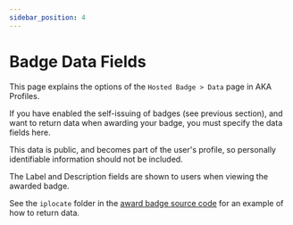 ```yaml
---
sidebar_position: 4
---
```


# Badge Data Fields

This page explains the options of the `Hosted Badge > Data` page in AKA Profiles.

If you have enabled the self-issuing of badges (see previous section), and want to return data when awarding your badge, you must specify the data fields here.

This data is public, and becomes part of the user's profile, so personally identifiable information should not be included.

The Label and Description fields are shown to users when viewing the awarded badge.

See the `iplocate` folder in the [award badge source code](https://github.com/neilck/aka-awardbadge/blob/main/src/app/iplocate/award/page.tsx) for an example of how to return data.

